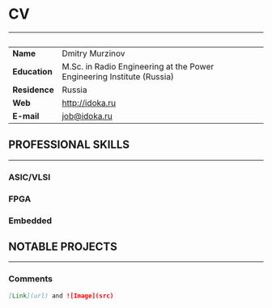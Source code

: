 CV
==

| &nbsp;        | &nbsp;       | &nbsp;|
| :------------ |:-------------| -----:|
| **Name** 	    | Dmitry Murzinov | |
| **Education** | M.Sc. in Radio Engineering at the Power Engineering Institute (Russia) | |
| **Residence** | Russia | |
| **Web**       | <http://idoka.ru> | |
| **E-mail**    | <job@idoka.ru> | |
  


PROFESSIONAL SKILLS
-------------------
***

### ASIC/VLSI

### FPGA

### Embedded



NOTABLE PROJECTS
----------------
***


### Comments

```markdown
[Link](url) and ![Image](src)
```

